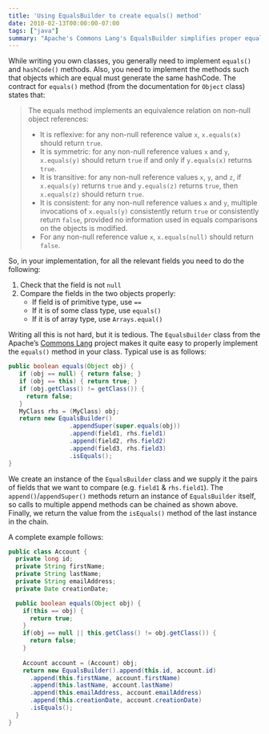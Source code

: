 ```yaml
---
title: 'Using EqualsBuilder to create equals() method'
date: 2010-02-13T00:00:00-07:00
tags: ["java"]
summary: "Apache's Commons Lang's EqualsBuilder simplifies proper equals() method implementation."
---
```


While writing you own classes, you generally need to implement `equals()` and `hashCode()` methods. Also, you need to implement the methods such that objects which are equal must generate the same hashCode. The contract for `equals()` method (from the documentation for `Object` class) states that:

> The equals method implements an equivalence relation on non-null object references:
>
> - It is reflexive: for any non-null reference value `x`, `x.equals(x)` should return `true`.  
> - It is symmetric: for any non-null reference values `x` and `y`, `x.equals(y)` should return `true` if and only if `y.equals(x)` returns `true`.  
> - It is transitive: for any non-null reference values `x`, `y`, and `z`, if `x.equals(y)` returns `true` and `y.equals(z)` returns `true`, then `x.equals(z)` should return `true`.  
> - It is consistent: for any non-null reference values `x` and `y`, multiple invocations of `x.equals(y)` consistently return `true` or consistently return `false`, provided no information used in equals comparisons on the objects is modified.  
> - For any non-null reference value `x`, `x.equals(null)` should return `false`.  

So, in your implementation, for all the relevant fields you need to do the following:

1. Check that the field is not `null`
2. Compare the fields in the two objects properly:
     - If field is of primitive type, use `==`
     - If it is of some class type, use `equals()`
     - If it is of array type, use `Arrays.equal()`

Writing all this is not hard, but it is tedious. The `EqualsBuilder` class from the Apache’s [Commons Lang](http://commons.apache.org/lang/) project makes it quite easy to properly implement the `equals()` method in your class. Typical use is as follows:

```java
public boolean equals(Object obj) {
   if (obj == null) { return false; }
   if (obj == this) { return true; }
   if (obj.getClass() != getClass()) {
     return false;
   }
   MyClass rhs = (MyClass) obj;
   return new EqualsBuilder()
                 .appendSuper(super.equals(obj))
                 .append(field1, rhs.field1)
                 .append(field2, rhs.field2)
                 .append(field3, rhs.field3)
                 .isEquals();
}
```

We create an instance of the `EqualsBuilder` class and we supply it the pairs of fields that we want to compare (e.g. `field1` & `rhs.field1`). The `append()`/`appendSuper()` methods return an instance of `EqualsBuilder` itself, so calls to multiple append methods can be chained as shown above. Finally, we return the value from the `isEquals()` method of the last instance in the chain.

A complete example follows:

```java
public class Account {
  private long id;
  private String firstName;
  private String lastName;
  private String emailAddress;
  private Date creationDate;

  public boolean equals(Object obj) {
    if(this == obj) {
      return true;
    }
    if(obj == null || this.getClass() != obj.getClass()) {
      return false;
    }
  
    Account account = (Account) obj;
    return new EqualsBuilder().append(this.id, account.id)
      .append(this.firstName, account.firstName)
      .append(this.lastName, account.lastName)
      .append(this.emailAddress, account.emailAddress)
      .append(this.creationDate, account.creationDate)
      .isEquals();
  }
}
```

